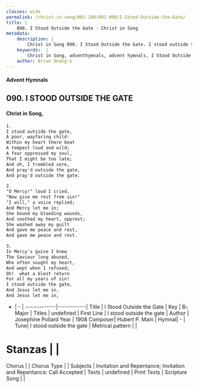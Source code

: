 ```yaml
---
classes: wide
permalink: /christ-in-song/001-100/081-090/I-Stood-Outside-the-Gate/
title: |
    090. I Stood Outside the Gate - Christ in Song
metadata:
    description: |
        Christ in Song 090. I Stood Outside the Gate. I stood outside the gate, A poor, wayfaring child: Within my heart there beat A tempest loud and wild; A fear oppressed my soul, That I might be too late; And oh, I trembled sore, And pray'd outside the gate, And pray'd outside the gate.
    keywords:  |
        Christ in Song, adventhymnals, advent hymnals, I Stood Outside the Gate, I stood outside the gate. 
    author: Brian Onang'o
---
```


#### Advent Hymnals
## 090. I STOOD OUTSIDE THE GATE
####  Christ in Song,

```txt
1.
I stood outside the gate,
A poor, wayfaring child:
Within my heart there beat
A tempest loud and wild;
A fear oppressed my soul,
That I might be too late;
And oh, I trembled sore,
And pray'd outside the gate,
And pray'd outside the gate.

2.
"O Mercy!" loud I cried,
"Now give me rest from sin!"
"I will," a voice replied;
And Mercy let me in;
She bound my bleeding wounds,
And soothed my heart, opprest;
She washed away my guilt
And gave me peace and rest,
And gave me peace and rest. 

3.
In Mercy's guise I knew
The Saviour long abused,
Who often sought my heart,
And wept when I refused;
Oh!  what a blest return
For all my years of sin!
I stood outside the gate,
And Jesus let me in,
And Jesus let me in,

```

- |   -  |
-------------|------------|
Title | I Stood Outside the Gate |
Key | B♭ Major |
Titles | undefined |
First Line | I stood outside the gate |
Author | Josephine Pollard
Year | 1908
Composer| Hubert P. Main |
Hymnal|  - |
Tune| I stood outside the gate |
Metrical pattern | |
# Stanzas |  |
Chorus |  |
Chorus Type |  |
Subjects | Invitation and Repentance; Invitation and Repentance: Call Accepted |
Texts | undefined |
Print Texts | 
Scripture Song |  |
    
